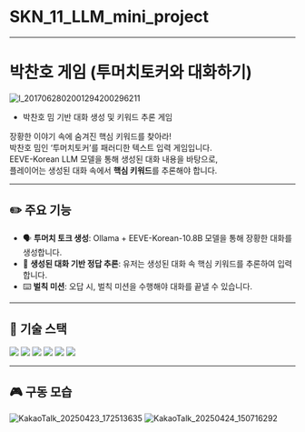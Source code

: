 # SKN_11_LLM_mini_project
---
# 박찬호 게임 (투머치토커와 대화하기)

![l_2017062802001294200296211](https://github.com/user-attachments/assets/c9a606a6-ee3c-4fdb-a2a6-e58400b10861)

- 박찬호 밈 기반 대화 생성 및 키워드 추론 게임



장황한 이야기 속에 숨겨진 핵심 키워드를 찾아라!  
박찬호 밈인 ‘투머치토커’를 패러디한 텍스트 입력 게임입니다.  
EEVE-Korean LLM 모델을 통해 생성된 대화 내용을 바탕으로,  
플레이어는 생성된 대화 속에서 **핵심 키워드**를 추론해야 합니다.

---

## ✏️ 주요 기능

- 🗣️ **투머치 토크 생성**: Ollama + EEVE-Korean-10.8B 모델을 통해 장황한 대화를 생성합니다.
- 🔑 **생성된 대화 기반 정답 추론**: 유저는 생성된 대화 속 핵심 키워드를 추론하여 입력합니다.
- ⌨️ **벌칙 미션**: 오답 시, 벌칙 미션을 수행해야 대화를 끝낼 수 있습니다.

---

## 🔧 기술 스택

<img src="https://img.shields.io/badge/python-3776AB?style=for-the-badge&logo=python&logoColor=white"> <img src="https://img.shields.io/badge/ollama-000000?style=for-the-badge&logo=ollama&logoColor=white"> <img src="https://img.shields.io/badge/huggingface-FFD21E?style=for-the-badge&logo=huggingface&logoColor=white"> <img src="https://img.shields.io/badge/EEVE_Korean_10.8B-fdccbb?style=for-the-badge&logo=eeve&logoColor=white"> <img src="https://img.shields.io/badge/runpod-491757?style=for-the-badge&logo=runpod&logoColor=white"> <img src="https://img.shields.io/badge/gradio-F97316?style=for-the-badge&logo=gradio&logoColor=white">



---

## 🎮 구동 모습

![KakaoTalk_20250423_172513635](https://github.com/user-attachments/assets/df68f68f-67d4-4621-bf6a-1aa78a9843ab)
![KakaoTalk_20250424_150716292](https://github.com/user-attachments/assets/102f7b9f-48fd-498c-8a15-e41c2115f43e)



